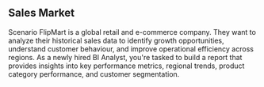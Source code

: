 ## Sales Market

Scenario
FlipMart is a global retail and e-commerce company. They want to analyze their historical sales
data to identify growth opportunities, understand customer behaviour, and improve operational efficiency
across regions. As a newly hired BI Analyst, you're tasked to build a report that provides insights into key
performance metrics, regional trends, product category performance, and customer segmentation.
